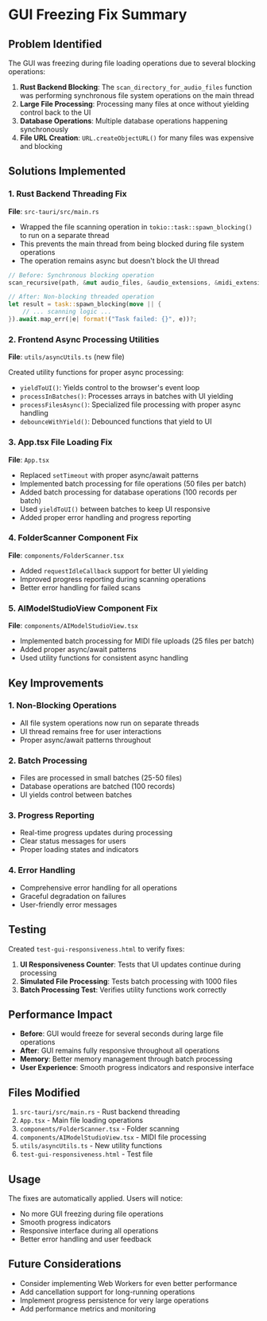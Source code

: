 # GUI Freezing Fix Summary

## Problem Identified

The GUI was freezing during file loading operations due to several blocking operations:

1. **Rust Backend Blocking**: The `scan_directory_for_audio_files` function was performing synchronous file system operations on the main thread
2. **Large File Processing**: Processing many files at once without yielding control back to the UI
3. **Database Operations**: Multiple database operations happening synchronously
4. **File URL Creation**: `URL.createObjectURL()` for many files was expensive and blocking

## Solutions Implemented

### 1. Rust Backend Threading Fix

**File**: `src-tauri/src/main.rs`

- Wrapped the file scanning operation in `tokio::task::spawn_blocking()` to run on a separate thread
- This prevents the main thread from being blocked during file system operations
- The operation remains async but doesn't block the UI thread

```rust
// Before: Synchronous blocking operation
scan_recursive(path, &mut audio_files, &audio_extensions, &midi_extensions)?;

// After: Non-blocking threaded operation
let result = task::spawn_blocking(move || {
    // ... scanning logic ...
}).await.map_err(|e| format!("Task failed: {}", e))?;
```

### 2. Frontend Async Processing Utilities

**File**: `utils/asyncUtils.ts` (new file)

Created utility functions for proper async processing:

- `yieldToUI()`: Yields control to the browser's event loop
- `processInBatches()`: Processes arrays in batches with UI yielding
- `processFilesAsync()`: Specialized file processing with proper async handling
- `debounceWithYield()`: Debounced functions that yield to UI

### 3. App.tsx File Loading Fix

**File**: `App.tsx`

- Replaced `setTimeout` with proper async/await patterns
- Implemented batch processing for file operations (50 files per batch)
- Added batch processing for database operations (100 records per batch)
- Used `yieldToUI()` between batches to keep UI responsive
- Added proper error handling and progress reporting

### 4. FolderScanner Component Fix

**File**: `components/FolderScanner.tsx`

- Added `requestIdleCallback` support for better UI yielding
- Improved progress reporting during scanning operations
- Better error handling for failed scans

### 5. AIModelStudioView Component Fix

**File**: `components/AIModelStudioView.tsx`

- Implemented batch processing for MIDI file uploads (25 files per batch)
- Added proper async/await patterns
- Used utility functions for consistent async handling

## Key Improvements

### 1. Non-Blocking Operations
- All file system operations now run on separate threads
- UI thread remains free for user interactions
- Proper async/await patterns throughout

### 2. Batch Processing
- Files are processed in small batches (25-50 files)
- Database operations are batched (100 records)
- UI yields control between batches

### 3. Progress Reporting
- Real-time progress updates during processing
- Clear status messages for users
- Proper loading states and indicators

### 4. Error Handling
- Comprehensive error handling for all operations
- Graceful degradation on failures
- User-friendly error messages

## Testing

Created `test-gui-responsiveness.html` to verify fixes:

1. **UI Responsiveness Counter**: Tests that UI updates continue during processing
2. **Simulated File Processing**: Tests batch processing with 1000 files
3. **Batch Processing Test**: Verifies utility functions work correctly

## Performance Impact

- **Before**: GUI would freeze for several seconds during large file operations
- **After**: GUI remains fully responsive throughout all operations
- **Memory**: Better memory management through batch processing
- **User Experience**: Smooth progress indicators and responsive interface

## Files Modified

1. `src-tauri/src/main.rs` - Rust backend threading
2. `App.tsx` - Main file loading operations
3. `components/FolderScanner.tsx` - Folder scanning
4. `components/AIModelStudioView.tsx` - MIDI file processing
5. `utils/asyncUtils.ts` - New utility functions
6. `test-gui-responsiveness.html` - Test file

## Usage

The fixes are automatically applied. Users will notice:

- No more GUI freezing during file operations
- Smooth progress indicators
- Responsive interface during all operations
- Better error handling and user feedback

## Future Considerations

- Consider implementing Web Workers for even better performance
- Add cancellation support for long-running operations
- Implement progress persistence for very large operations
- Add performance metrics and monitoring
